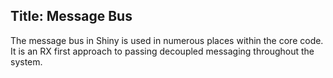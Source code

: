 Title: Message Bus
---

The message bus in Shiny is used in numerous places within the core code.  It is an RX first approach to passing decoupled messaging throughout the system.  
